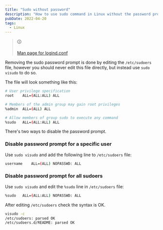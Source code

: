 ```yaml
---
title: "Sudo without password"
description: "How to use sudo command in Linux without the password prompt, by adding a line to the sudoers file."
pubDate: 2022-04-20
tags:
  - Linux
---
```


> &#128712;
>
> <a href="https://man7.org/linux/man-pages/man5/sudoers.5.html" target="_blank">Man page for logind.conf</a>

Removing the sudo password prompt is done by editing the `/etc/sudoers` file, however you should never edit this file directly, but instead use `sudo visudo` to do so.

The file will look something like this:

```bash
# User privilege specification
root    ALL=(ALL:ALL) ALL

# Members of the admin group may gain root privileges
%admin  ALL=(ALL) ALL

# Allow members of group sudo to execute any command
%sudo   ALL=(ALL:ALL) ALL
```

There's two ways to disable the password prompt.

### Disable password prompt for a specific user

Use `sudo visudo` and add the following line to `/etc/sudoers` file:

```bash
username    ALL=(ALL) NOPASSWD: ALL
```

### Disable password prompt for all sudoers

Use `sudo visudo` and edit the `%sudo` line in `/etc/sudoers` file:

```bash
%sudo   ALL=(ALL:ALL) NOPASSWD: ALL
```

After editing `/etc/sudoers` check the syntax is OK.

```bash
visudo -c
/etc/sudoers: parsed OK
/etc/sudoers.d/README: parsed OK
```
